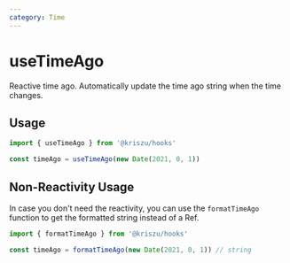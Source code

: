 ```yaml
---
category: Time
---
```


# useTimeAgo

Reactive time ago. Automatically update the time ago string when the time changes.

## Usage

```js
import { useTimeAgo } from '@kriszu/hooks'

const timeAgo = useTimeAgo(new Date(2021, 0, 1))
```

## Non-Reactivity Usage

In case you don't need the reactivity, you can use the `formatTimeAgo` function to get the formatted string instead of a Ref.

```js
import { formatTimeAgo } from '@kriszu/hooks'

const timeAgo = formatTimeAgo(new Date(2021, 0, 1)) // string
```
